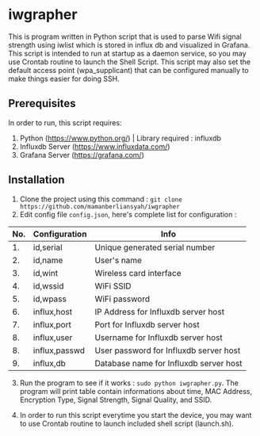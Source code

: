 # iwgrapher
This is program written in Python script that is used to parse Wifi signal strength using iwlist which is stored in influx db and visualized in Grafana. This script is intended to run at startup as a daemon service, so you may use Crontab routine to launch the Shell Script. This script may also set the default access point (wpa_supplicant) that can be configured manually to make things easier for doing SSH.

## Prerequisites
In order to run, this script requires:
1. Python (https://www.python.org/) | Library required : influxdb
2. Influxdb Server (https://www.influxdata.com/)
3. Grafana Server (https://grafana.com/)

## Installation
1. Clone the project using this command : `git clone https://github.com/mamanberliansyah/iwgrapher`
2. Edit config file `config.json`, here's complete list for configuration :

| No. | Configuration | Info |
| --- | ------------- | ----------- |
| 1.  | id,serial | Unique generated serial number |
| 2.  | id,name | User's name |
| 3.  | id,wint | Wireless card interface |
| 4.  | id,wssid | WiFi SSID |
| 5.  | id,wpass | WiFi password |
| 6.  | influx,host | IP Address for Influxdb server host |
| 7.  | influx,port | Port for Influxdb server host |
| 8.  | influx,user | Username for Influxdb server host |
| 8.  | influx,passwd | User password for Influxdb server host |
| 9.  | influx,db | Database name for Influxdb server host |

3. Run the program to see if it works : `sudo python iwgrapher.py`. The program will print table contain informations about time, MAC Address, Encryption Type, Signal Strength, Signal Quality, and SSID.

4. In order to run this script everytime you start the device, you may want to use Crontab routine to launch included shell script (launch.sh).
